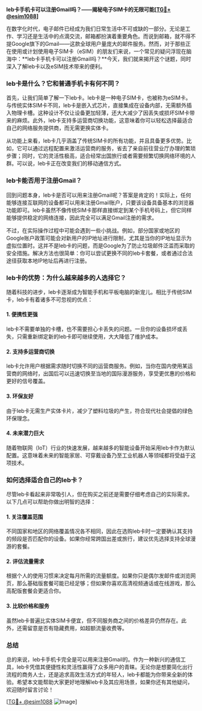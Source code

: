 **leb卡手机卡可以注册Gmail吗？——揭秘电子SIM卡的无限可能[[TG💪+ @esim1088](https://t.me/s/esim1088)]**

在数字化时代，电子邮件已经成为我们日常生活中不可或缺的一部分。无论是工作、学习还是生活中的点滴交流，邮箱都扮演着重要角色。而说到邮箱，就不得不提Google旗下的Gmail——这款全球用户量庞大的邮件服务。然而，对于那些正在使用或计划使用电子SIM卡（eSIM）的朋友们来说，一个常见的疑问浮现在脑海中：**leb卡手机卡可以注册Gmail吗？**今天，我们就来揭开这个谜题，同时深入了解leb卡以及eSIM技术带来的便利。

### leb卡是什么？它和普通手机卡有何不同？

首先，让我们简单了解一下leb卡。leb卡是一种电子SIM卡，也被称为eSIM卡。与传统实体SIM卡不同，leb卡是嵌入式芯片，直接集成在设备内部，无需额外插入物理卡槽。这种设计不仅让设备更加轻薄，还大大减少了因丢失或损坏SIM卡带来的麻烦。此外，leb卡支持多运营商切换功能，这意味着你可以轻松选择最适合自己的网络服务提供商，而无需更换实体卡。

从功能上来看，leb卡几乎涵盖了传统SIM卡的所有功能，并且具备更多优势。比如，它可以通过远程配置来激活运营商的服务，省去了亲自前往营业厅办理的繁琐步骤；同时，它的灵活性极高，适合经常出国旅行或者需要频繁切换网络环境的人群。可以说，leb卡正在改变我们的移动通信方式。

### leb卡能否用于注册Gmail？

回到问题本身，leb卡是否可以用来注册Gmail呢？答案是肯定的！实际上，任何能够连接互联网的设备都可以用来注册Gmail账户，只要该设备具备基本的浏览器功能即可。leb卡虽然不像传统SIM卡那样直接绑定到某个手机号码上，但它同样能够提供稳定的网络连接，因此完全可以满足Gmail注册的需求。

不过，在实际操作过程中可能会遇到一些小挑战。例如，部分国家或地区的Google账户政策可能会对新用户的IP地址进行限制，尤其是当你的IP地址显示为虚拟位置时。这并不是leb卡的问题，而是Google为了防止垃圾邮件泛滥而采取的安全措施。解决方法也很简单：你可以尝试更换不同的leb卡套餐，或者通过合法途径获取本地IP地址后再进行注册。

### leb卡的优势：为什么越来越多的人选择它？

随着科技的进步，leb卡逐渐成为智能手机和平板电脑的新宠儿。相比于传统SIM卡，leb卡有着诸多不可忽视的优点：

#### 1. **便携性更强**
   leb卡不需要单独的卡槽，也不需要担心卡丢失的问题。一旦你的设备损坏或丢失，只需重新绑定新的leb卡即可继续使用，大大降低了维护成本。

#### 2. **支持多运营商切换**
   leb卡允许用户根据需求随时切换不同的运营商服务。例如，当你在国内使用某运营商的网络时，出国后可以迅速切换至当地的国际漫游服务，享受更优惠的价格和更好的信号覆盖。

#### 3. **环保友好**
   由于leb卡无需生产实体卡片，减少了塑料垃圾的产生，符合现代社会提倡的绿色环保理念。

#### 4. **未来潜力巨大**
   随着物联网（IoT）行业的快速发展，越来越多的智能设备开始采用leb卡作为默认配置。这意味着未来的智能家居、可穿戴设备乃至工业机器人等领域都将受益于这项技术。

### 如何选择适合自己的leb卡？

尽管leb卡看起来非常吸引人，但在购买之前还是需要仔细考虑自己的实际需求。以下几点可以帮助你做出明智的选择：

#### 1. **关注覆盖范围**
   不同国家和地区的网络覆盖情况各不相同，因此在选购leb卡时一定要确认其支持的频段是否匹配你的设备。如果你经常跨国出差或旅行，建议优先选择支持全球漫游的套餐。

#### 2. **评估流量需求**
   根据个人的使用习惯来决定每月所需的流量额度。如果你只是偶尔发邮件或浏览网页，那么基础版套餐可能已经足够；但如果你喜欢高清视频通话或在线游戏，那么高配版套餐会更适合你。

#### 3. **比较价格和服务**
   虽然leb卡普遍比实体SIM卡便宜，但不同服务商之间的价格差异仍然存在。此外，还需留意是否有隐藏费用，如超额流量收费等。

### 总结

总的来说，leb卡手机卡完全是可以用来注册Gmail的。作为一种新兴的通信工具，leb卡凭借其便捷性和灵活性赢得了众多用户的青睐。无论你是想要简化出行流程的商务人士，还是追求高效生活方式的年轻人，leb卡都能为你带来全新的体验。希望本文能帮助大家更好地理解leb卡及其应用场景，如果你还有其他疑问，欢迎随时留言讨论！

[[TG💪+ @esim1088](https://t.me/s/esim1088) ![Image](https://i.postimg.cc/4NQfJmqS/Snipaste-2025-05-13-00-14-12.png)]